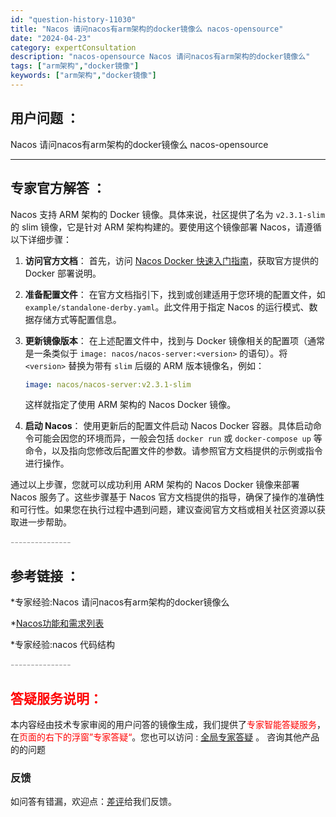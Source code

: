 ```yaml
---
id: "question-history-11030"
title: "Nacos 请问nacos有arm架构的docker镜像么 nacos-opensource"
date: "2024-04-23"
category: expertConsultation
description: "nacos-opensource Nacos 请问nacos有arm架构的docker镜像么"
tags: ["arm架构","docker镜像"]
keywords: ["arm架构","docker镜像"]
---
```


## 用户问题 ： 
 Nacos 请问nacos有arm架构的docker镜像么 nacos-opensource 

---------------
## 专家官方解答 ：

Nacos 支持 ARM 架构的 Docker 镜像。具体来说，社区提供了名为 `v2.3.1-slim` 的 slim 镜像，它是针对 ARM 架构构建的。要使用这个镜像部署 Nacos，请遵循以下详细步骤：

1. **访问官方文档**：
   首先，访问 [Nacos Docker 快速入门指南](http://localhost:4321/docs/next/quickstart/quick-start-docker/)，获取官方提供的 Docker 部署说明。

2. **准备配置文件**：
   在官方文档指引下，找到或创建适用于您环境的配置文件，如 `example/standalone-derby.yaml`。此文件用于指定 Nacos 的运行模式、数据存储方式等配置信息。

3. **更新镜像版本**：
   在上述配置文件中，找到与 Docker 镜像相关的配置项（通常是一条类似于 `image: nacos/nacos-server:<version>` 的语句）。将 `<version>` 替换为带有 `slim` 后缀的 ARM 版本镜像名，例如：
   ```yaml
   image: nacos/nacos-server:v2.3.1-slim
   ```
   这样就指定了使用 ARM 架构的 Nacos Docker 镜像。

4. **启动 Nacos**：
   使用更新后的配置文件启动 Nacos Docker 容器。具体启动命令可能会因您的环境而异，一般会包括 `docker run` 或 `docker-compose up` 等命令，以及指向您修改后配置文件的参数。请参照官方文档提供的示例或指令进行操作。

通过以上步骤，您就可以成功利用 ARM 架构的 Nacos Docker 镜像来部署 Nacos 服务了。这些步骤基于 Nacos 官方文档提供的指导，确保了操作的准确性和可行性。如果您在执行过程中遇到问题，建议查阅官方文档或相关社区资源以获取进一步帮助。


<font color="#949494">---------------</font> 


## 参考链接 ：

*专家经验:Nacos 请问nacos有arm架构的docker镜像么 
 
 *[Nacos功能和需求列表](https://nacos.io/docs/latest/archive/feature-list)
 
 *专家经验:nacos 代码结构 


 <font color="#949494">---------------</font> 
 


## <font color="#FF0000">答疑服务说明：</font> 

本内容经由技术专家审阅的用户问答的镜像生成，我们提供了<font color="#FF0000">专家智能答疑服务</font>，在<font color="#FF0000">页面的右下的浮窗”专家答疑“</font>。您也可以访问 : [全局专家答疑](https://opensource.alibaba.com/chatBot) 。 咨询其他产品的的问题

### 反馈
如问答有错漏，欢迎点：[差评](https://ai.nacos.io/user/feedbackByEnhancerGradePOJOID?enhancerGradePOJOId=11682)给我们反馈。
